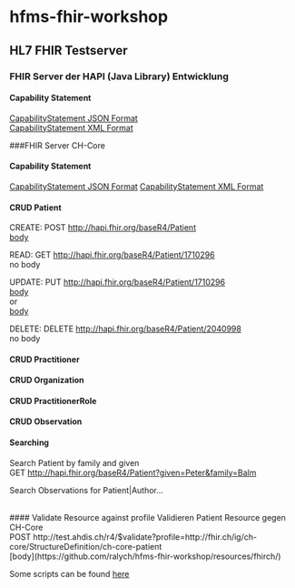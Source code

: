 # hfms-fhir-workshop

## HL7 FHIR Testserver
### FHIR Server der HAPI (Java Library) Entwicklung
#### Capability Statement
[CapabilityStatement JSON Format](http://hapi.fhir.org/baseR4/metadata?_format=json)<br>
[CapabilityStatement XML Format](http://hapi.fhir.org/baseR4/metadata?_format=xml)

###FHIR Server CH-Core
#### Capability Statement
[CapabilityStatement JSON Format](http://test.ahdis.ch/r4/metadata?_format=json)
[CapabilityStatement XML Format](http://test.ahdis.ch/r4/metadata?_format=xml)


#### CRUD Patient
CREATE:
POST http://hapi.fhir.org/baseR4/Patient<br>
[body](https://github.com/ralych/hfms-fhir-workshop/resources/hapi/POST_Patient_MustermannMax.json)

READ:
GET http://hapi.fhir.org/baseR4/Patient/1710296<br>
no body

UPDATE:
PUT http://hapi.fhir.org/baseR4/Patient/1710296<br>
[body](https://github.com/ralych/hfms-fhir-workshop/resources/hapi/PUT_Patient_1710296_gender-male.json)
<br>or<br>
[body](https://github.com/ralych/hfms-fhir-workshop/resources/hapi/PUT_Patient_1710296_gender-male.json)

DELETE:
DELETE http://hapi.fhir.org/baseR4/Patient/2040998<br>
no body

#### CRUD Practitioner

#### CRUD Organization

#### CRUD PractitionerRole

#### CRUD Observation


#### Searching
Search Patient by family and given<br>
GET http://hapi.fhir.org/baseR4/Patient?given=Peter&family=Balm

Search Observations for Patient|Author...



<br>
#### Validate Resource against profile
Validieren Patient Resource gegen CH-Core<br>
POST http://test.ahdis.ch/r4/$validate?profile=http://fhir.ch/ig/ch-core/StructureDefinition/ch-core-patient<br>
[body](https://github.com/ralych/hfms-fhir-workshop/resources/fhirch/)


Some scripts can be found [here](https://github.com/ahdis/matchbox/blob/master/test.ahdis.ch.http)




